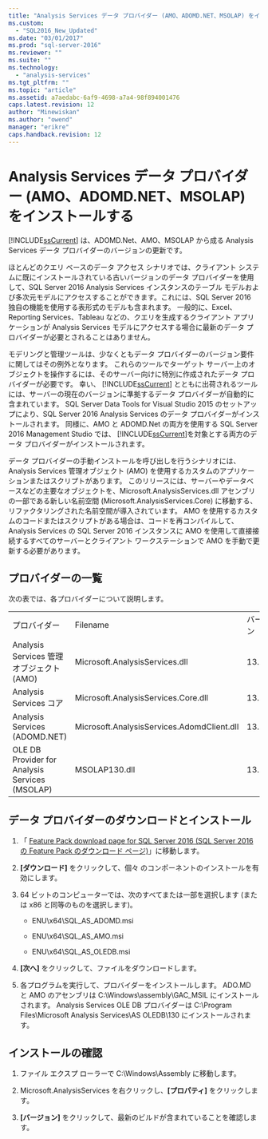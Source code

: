 ```yaml
---
title: "Analysis Services データ プロバイダー (AMO、ADOMD.NET、MSOLAP) をインストールする | Microsoft Docs"
ms.custom: 
  - "SQL2016_New_Updated"
ms.date: "03/01/2017"
ms.prod: "sql-server-2016"
ms.reviewer: ""
ms.suite: ""
ms.technology: 
  - "analysis-services"
ms.tgt_pltfrm: ""
ms.topic: "article"
ms.assetid: a7aedabc-6af9-4698-a7a4-98f894001476
caps.latest.revision: 12
author: "Minewiskan"
ms.author: "owend"
manager: "erikre"
caps.handback.revision: 12
---
```

# Analysis Services データ プロバイダー (AMO、ADOMD.NET、MSOLAP) をインストールする
  [!INCLUDE[ssCurrent](../../../includes/sscurrent-md.md)] は、ADOMD.Net、AMO、MSOLAP から成る Analysis Services データ プロバイダーのバージョンの更新です。  
  
 ほとんどのクエリ ベースのデータ アクセス シナリオでは、クライアント システムに既にインストールされている古いバージョンのデータ プロバイダーを使用して、SQL Server 2016 Analysis Services インスタンスのテーブル モデルおよび多次元モデルにアクセスすることができます。これには、SQL Server 2016 独自の機能を使用する表形式のモデルも含まれます。 一般的に、Excel、Reporting Services、Tableau などの、クエリを生成するクライアント アプリケーションが Analysis Services モデルにアクセスする場合に最新のデータ プロバイダーが必要とされることはありません。  
  
 モデリングと管理ツールは、少なくともデータ プロバイダーのバージョン要件に関してはその例外となります。 これらのツールでターゲット サーバー上のオブジェクトを操作するには、そのサーバー向けに特別に作成されたデータ プロバイダーが必要です。 幸い、 [!INCLUDE[ssCurrent](../../../includes/sscurrent-md.md)] とともに出荷されるツールには、サーバーの現在のバージョンに準拠するデータ プロバイダーが自動的に含まれています。  SQL Server Data Tools for Visual Studio 2015 のセットアップにより、SQL Server 2016 Analysis Services のデータ プロバイダーがインストールされます。 同様に、AMO と ADOMD.Net の両方を使用する SQL Server 2016 Management Studio では、 [!INCLUDE[ssCurrent](../../../includes/sscurrent-md.md)]を対象とする両方のデータ プロバイダーがインストールされます。  
  
 データ プロバイダーの手動インストールを呼び出しを行うシナリオには、Analysis Services 管理オブジェクト (AMO) を使用するカスタムのアプリケーションまたはスクリプトがあります。 このリリースには、サーバーやデータベースなどの主要なオブジェクトを、Microsoft.AnalysisServices.dll アセンブリの一部である新しい名前空間 (Microsoft.AnalysisServices.Core) に移動する、リファクタリングされた名前空間が導入されています。 AMO を使用するカスタムのコードまたはスクリプトがある場合は、コードを再コンパイルして、Analysis Services の SQL Server 2016 インスタンスに AMO を使用して直接接続するすべてのサーバーとクライアント ワークステーションで AMO を手動で更新する必要があります。  
  
## プロバイダーの一覧  
 次の表では、各プロバイダーについて説明します。  
  
||||  
|-|-|-|  
|プロバイダー|Filename|バージョン|  
|Analysis Services 管理オブジェクト (AMO)|Microsoft.AnalysisServices.dll|13.0.0.0|  
|Analysis Services コア|Microsoft.AnalysisServices.Core.dll|13.0.0.0|  
|Analysis Services (ADOMD.NET)|Microsoft.AnalysisServices.AdomdClient.dll|13.0.0.0|  
|OLE DB Provider for Analysis Services (MSOLAP)|MSOLAP130.dll|13.0.0.0|  
  
## データ プロバイダーのダウンロードとインストール  
  
1.  「 [Feature Pack download page for SQL Server 2016 (SQL Server 2016 の Feature Pack のダウンロード ページ)](http://go.microsoft.com/fwlink/?LinkID=398150)」に移動します。  
  
2.  **[ダウンロード]** をクリックして、個々 のコンポーネントのインストールを有効にします。  
  
3.  64 ビットのコンピューターでは、次のすべてまたは一部を選択します (または x86 と同等のものを選択します)。  
  
    -   ENU\x64\SQL_AS_ADOMD.msi  
  
    -   ENU\x64\SQL_AS_AMO.msi  
  
    -   ENU\x64\SQL_AS_OLEDB.msi  
  
4.  **[次へ]** をクリックして、ファイルをダウンロードします。  
  
5.  各プログラムを実行して、プロバイダーをインストールします。 ADO.MD と AMO のアセンブリは C:\Windows\assembly\GAC_MSIL にインストールされます。 Analysis Services OLE DB プロバイダーは C:\Program Files\Microsoft Analysis Services\AS OLEDB\130 にインストールされます。  
  
## インストールの確認  
  
1.  ファイル エクスプ ローラーで C:\Windows\Assembly に移動します。  
  
2.  Microsoft.AnalysisServices を右クリックし、**[プロパティ]** をクリックします。  
  
3.  **[バージョン]** をクリックして、最新のビルドが含まれていることを確認します。  
  
  